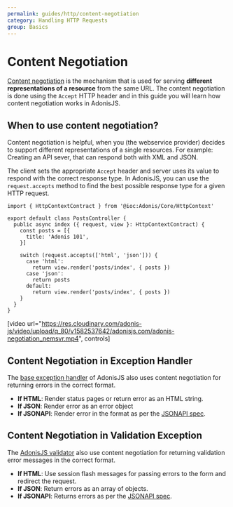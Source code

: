 ```yaml
---
permalink: guides/http/content-negotiation
category: Handling HTTP Requests
group: Basics
---
```


# Content Negotiation
[Content negotiation](https://developer.mozilla.org/en-US/docs/Web/HTTP/Content_negotiation) is the mechanism that is used for serving **different representations of a resource** from the same URL. The content negotiation is done using the `Accept` HTTP header and in this guide you will learn how content negotiation works in AdonisJS.

## When to use content negotiation?
Content negotiation is helpful, when you (the webservice provider) decides to support different representations of a single resources. For example: Creating an API sever, that can respond both with XML and JSON.

The client sets the appropriate `Accept` header and server uses its value to respond with the correct response type. In AdonisJS, you can use the `request.accepts` method to find the best possible response type for a given HTTP request.

```ts{9-16}
import { HttpContextContract } from '@ioc:Adonis/Core/HttpContext'

export default class PostsController {
  public async index ({ request, view }: HttpContextContract) {
    const posts = [{
      title: 'Adonis 101',
    }]

    switch (request.accepts(['html', 'json'])) {
      case 'html':
        return view.render('posts/index', { posts })
      case 'json':
        return posts
      default:
        return view.render('posts/index', { posts })
    }
  }
}
```

[video url="https://res.cloudinary.com/adonis-js/video/upload/q_80/v1582537642/adonisjs.com/adonis-negotiation_nemsvr.mp4", controls]

## Content Negotiation in Exception Handler
The [base exception handler](https://github.com/adonisjs/adonis-framework/blob/develop/src/HttpExceptionHandler/index.ts#L177) of AdonisJS also uses content negotiation for returning errors in the correct format. 

- **If HTML**: Render status pages or return error as an HTML string.
- **If JSON**: Render error as an error object
- **If JSONAPI**: Render error in the format as per the [JSONAPI spec](https://jsonapi.org/format/#errors).


## Content Negotiation in Validation Exception
The [AdonisJS validator](https://github.com/adonisjs/validator/blob/develop/src/Bindings/Request.ts#L32) also use content negotiation for returning validation error messages in the correct format. 

- **If HTML**: Use session flash messages for passing errors to the form and redirect the request.
- **If JSON**: Return errors as an array of objects.
- **If JSONAPI**: Returns errors as per the [JSONAPI spec](https://jsonapi.org/format/#errors).
